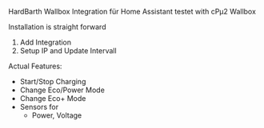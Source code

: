 HardBarth Wallbox Integration für Home Assistant
testet with cPμ2 Wallbox

Installation is straight forward
1. Add Integration
2. Setup IP and Update Intervall

Actual Features:
- Start/Stop Charging
- Change Eco/Power Mode
- Change Eco+ Mode
- Sensors for
    - Power, Voltage


